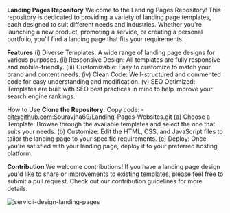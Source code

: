 **Landing Pages Repository**
Welcome to the Landing Pages Repository! This repository is dedicated to providing a variety of landing page templates, each designed to suit different needs and industries. Whether you're launching a new product, promoting a service, or creating a personal portfolio, you'll find a landing page that fits your requirements.

**Features**
(i)   Diverse Templates: A wide range of landing page designs for various purposes.
(ii)  Responsive Design: All templates are fully responsive and mobile-friendly.
(iii) Customizable: Easy to customize to match your brand and content needs.
(iv)  Clean Code: Well-structured and commented code for easy understanding and modification.
(v)   SEO Optimized: Templates are built with SEO best practices in mind to help improve your search engine rankings.

How to Use
**Clone the Repository:**
Copy code: -
git@github.com:Souravjha69/Landing-Pages-Websites.git
(a) Choose a Template: Browse through the available templates and select the one that suits your needs.
(b) Customize: Edit the HTML, CSS, and JavaScript files to tailor the landing page to your specific requirements.
(c) Deploy: Once you're satisfied with your landing page, deploy it to your preferred hosting platform.

**Contribution**
We welcome contributions! If you have a landing page design you'd like to share or improvements to existing templates, please feel free to submit a pull request. Check out our contribution guidelines for more details.

![servicii-design-landing-pages](https://github.com/Souravjha69/Landing-Pages-Websites/assets/163469201/7660b39f-5347-43bf-b596-9285d560ab53)
